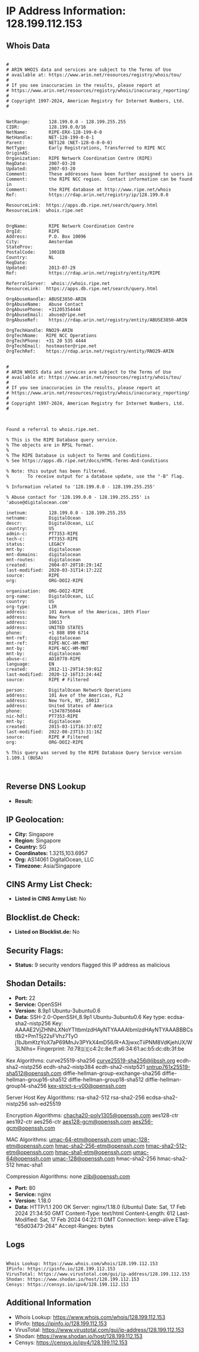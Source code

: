 # IP Address Information: 128.199.112.153

## Whois Data
```

#
# ARIN WHOIS data and services are subject to the Terms of Use
# available at: https://www.arin.net/resources/registry/whois/tou/
#
# If you see inaccuracies in the results, please report at
# https://www.arin.net/resources/registry/whois/inaccuracy_reporting/
#
# Copyright 1997-2024, American Registry for Internet Numbers, Ltd.
#


NetRange:       128.199.0.0 - 128.199.255.255
CIDR:           128.199.0.0/16
NetName:        RIPE-ERX-128-199-0-0
NetHandle:      NET-128-199-0-0-1
Parent:         NET128 (NET-128-0-0-0-0)
NetType:        Early Registrations, Transferred to RIPE NCC
OriginAS:       
Organization:   RIPE Network Coordination Centre (RIPE)
RegDate:        2007-03-20
Updated:        2007-03-20
Comment:        These addresses have been further assigned to users in
Comment:        the RIPE NCC region.  Contact information can be found in
Comment:        the RIPE database at http://www.ripe.net/whois
Ref:            https://rdap.arin.net/registry/ip/128.199.0.0

ResourceLink:  https://apps.db.ripe.net/search/query.html
ResourceLink:  whois.ripe.net


OrgName:        RIPE Network Coordination Centre
OrgId:          RIPE
Address:        P.O. Box 10096
City:           Amsterdam
StateProv:      
PostalCode:     1001EB
Country:        NL
RegDate:        
Updated:        2013-07-29
Ref:            https://rdap.arin.net/registry/entity/RIPE

ReferralServer:  whois://whois.ripe.net
ResourceLink:  https://apps.db.ripe.net/search/query.html

OrgAbuseHandle: ABUSE3850-ARIN
OrgAbuseName:   Abuse Contact
OrgAbusePhone:  +31205354444 
OrgAbuseEmail:  abuse@ripe.net
OrgAbuseRef:    https://rdap.arin.net/registry/entity/ABUSE3850-ARIN

OrgTechHandle: RNO29-ARIN
OrgTechName:   RIPE NCC Operations
OrgTechPhone:  +31 20 535 4444 
OrgTechEmail:  hostmaster@ripe.net
OrgTechRef:    https://rdap.arin.net/registry/entity/RNO29-ARIN


#
# ARIN WHOIS data and services are subject to the Terms of Use
# available at: https://www.arin.net/resources/registry/whois/tou/
#
# If you see inaccuracies in the results, please report at
# https://www.arin.net/resources/registry/whois/inaccuracy_reporting/
#
# Copyright 1997-2024, American Registry for Internet Numbers, Ltd.
#



Found a referral to whois.ripe.net.

% This is the RIPE Database query service.
% The objects are in RPSL format.
%
% The RIPE Database is subject to Terms and Conditions.
% See https://apps.db.ripe.net/docs/HTML-Terms-And-Conditions

% Note: this output has been filtered.
%       To receive output for a database update, use the "-B" flag.

% Information related to '128.199.0.0 - 128.199.255.255'

% Abuse contact for '128.199.0.0 - 128.199.255.255' is 'abuse@digitalocean.com'

inetnum:        128.199.0.0 - 128.199.255.255
netname:        DigitalOcean
descr:          DigitalOcean, LLC
country:        US
admin-c:        PT7353-RIPE
tech-c:         PT7353-RIPE
status:         LEGACY
mnt-by:         digitalocean
mnt-domains:    digitalocean
mnt-routes:     digitalocean
created:        2004-07-20T10:29:14Z
last-modified:  2020-03-31T14:17:22Z
source:         RIPE
org:            ORG-DOI2-RIPE

organisation:   ORG-DOI2-RIPE
org-name:       DigitalOcean, LLC
country:        US
org-type:       LIR
address:        101 Avenue of the Americas, 10th Floor
address:        New York
address:        10013
address:        UNITED STATES
phone:          +1 888 890 6714
mnt-ref:        digitalocean
mnt-ref:        RIPE-NCC-HM-MNT
mnt-by:         RIPE-NCC-HM-MNT
mnt-by:         digitalocean
abuse-c:        AD10778-RIPE
language:       EN
created:        2012-11-29T14:59:01Z
last-modified:  2020-12-16T13:24:44Z
source:         RIPE # Filtered

person:         DigitalOcean Network Operations
address:        101 Ave of the Americas, FL2
address:        New York, NY, 10013
address:        United States of America
phone:          +13478756044
nic-hdl:        PT7353-RIPE
mnt-by:         digitalocean
created:        2015-03-11T16:37:07Z
last-modified:  2022-08-23T13:31:16Z
source:         RIPE # Filtered
org:            ORG-DOI2-RIPE

% This query was served by the RIPE Database Query Service version 1.109.1 (BUSA)



```
## Reverse DNS Lookup
- **Result:** 

## IP Geolocation:
- **City:** Singapore
- **Region:** Singapore
- **Country:** SG
- **Coordinates:** 1.3215,103.6957
- **Org:** AS14061 DigitalOcean, LLC
- **Timezone:** Asia/Singapore

## CINS Army List Check:
- **Listed in CINS Army List:** 
No

## Blocklist.de Check:
- **Listed on Blocklist.de:** 
No

## Security Flags:
- **Status:** 9 security vendors flagged this IP address as malicious

## Shodan Details:
- **Port:** 22
- **Service:** OpenSSH
- **Version:** 8.9p1 Ubuntu-3ubuntu0.6
- **Data:** SSH-2.0-OpenSSH_8.9p1 Ubuntu-3ubuntu0.6
Key type: ecdsa-sha2-nistp256
Key: AAAAE2VjZHNhLXNoYTItbmlzdHAyNTYAAAAIbmlzdHAyNTYAAABBBCstBi2+PmT5j22sFVhz7TyO
j1bJbmKtzYoX7aP69MnJv3PYkX4mD56/R+A3jwxcTiiPNM8VdKjehUX/W3LNIhs=
Fingerprint: 7d:78:de:c4:2c:8e:ff:a6:34:61:ac:b5:dc:db:3f:be

Kex Algorithms:
	curve25519-sha256
	curve25519-sha256@libssh.org
	ecdh-sha2-nistp256
	ecdh-sha2-nistp384
	ecdh-sha2-nistp521
	sntrup761x25519-sha512@openssh.com
	diffie-hellman-group-exchange-sha256
	diffie-hellman-group16-sha512
	diffie-hellman-group18-sha512
	diffie-hellman-group14-sha256
	kex-strict-s-v00@openssh.com

Server Host Key Algorithms:
	rsa-sha2-512
	rsa-sha2-256
	ecdsa-sha2-nistp256
	ssh-ed25519

Encryption Algorithms:
	chacha20-poly1305@openssh.com
	aes128-ctr
	aes192-ctr
	aes256-ctr
	aes128-gcm@openssh.com
	aes256-gcm@openssh.com

MAC Algorithms:
	umac-64-etm@openssh.com
	umac-128-etm@openssh.com
	hmac-sha2-256-etm@openssh.com
	hmac-sha2-512-etm@openssh.com
	hmac-sha1-etm@openssh.com
	umac-64@openssh.com
	umac-128@openssh.com
	hmac-sha2-256
	hmac-sha2-512
	hmac-sha1

Compression Algorithms:
	none
	zlib@openssh.com


- **Port:** 80
- **Service:** nginx
- **Version:** 1.18.0
- **Data:** HTTP/1.1 200 OK
Server: nginx/1.18.0 (Ubuntu)
Date: Sat, 17 Feb 2024 21:34:50 GMT
Content-Type: text/html
Content-Length: 612
Last-Modified: Sat, 17 Feb 2024 04:22:11 GMT
Connection: keep-alive
ETag: "65d03473-264"
Accept-Ranges: bytes



## Logs
```

Whois Lookup: https://www.whois.com/whois/128.199.112.153
IPinfo: https://ipinfo.io/128.199.112.153
VirusTotal: https://www.virustotal.com/gui/ip-address/128.199.112.153
Shodan: https://www.shodan.io/host/128.199.112.153
Censys: https://censys.io/ipv4/128.199.112.153

```
## Additional Information
- Whois Lookup: https://www.whois.com/whois/128.199.112.153
- IPinfo: https://ipinfo.io/128.199.112.153
- VirusTotal: https://www.virustotal.com/gui/ip-address/128.199.112.153
- Shodan: https://www.shodan.io/host/128.199.112.153
- Censys: https://censys.io/ipv4/128.199.112.153

